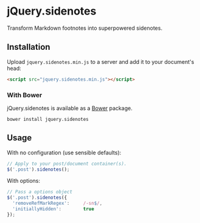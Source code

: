 # jQuery.sidenotes

Transform Markdown footnotes into superpowered sidenotes.

## Installation

Upload `jquery.sidenotes.min.js` to a server and add it to your document's head:
```html
<script src="jquery.sidenotes.min.js"></script>
```

### With Bower

jQuery.sidenotes is available as a [Bower](http://bower.io) package.

    bower install jquery.sidenotes

## Usage

With no configuration (use sensible defaults):

```javascript
// Apply to your post/document container(s).
$('.post').sidenotes();
```

With options:

```javascript
// Pass a options object
$('.post').sidenotes({
  'removeRefMarkRegex':     /-sn$/,
  'initiallyHidden':        true
});
```